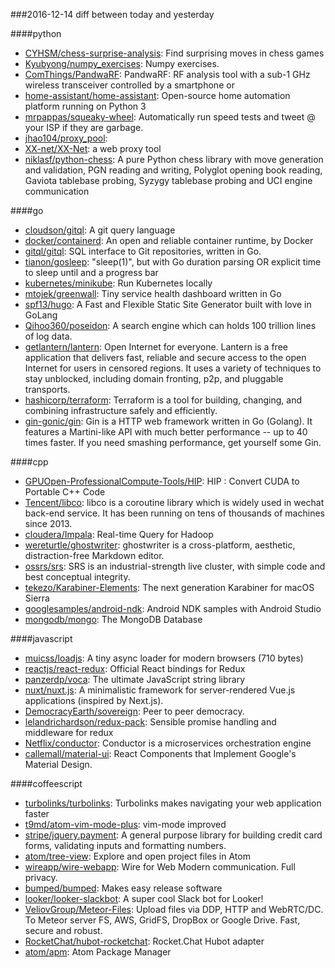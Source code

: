 ###2016-12-14
diff between today and yesterday

####python
* [CYHSM/chess-surprise-analysis](https://github.com/CYHSM/chess-surprise-analysis): Find surprising moves in chess games
* [Kyubyong/numpy_exercises](https://github.com/Kyubyong/numpy_exercises): Numpy exercises.
* [ComThings/PandwaRF](https://github.com/ComThings/PandwaRF): PandwaRF: RF analysis tool with a sub-1 GHz wireless transceiver controlled by a smartphone or
* [home-assistant/home-assistant](https://github.com/home-assistant/home-assistant):  Open-source home automation platform running on Python 3
* [mrpappas/squeaky-wheel](https://github.com/mrpappas/squeaky-wheel): Automatically run speed tests and tweet @ your ISP if they are garbage.
* [jhao104/proxy_pool](https://github.com/jhao104/proxy_pool): 
* [XX-net/XX-Net](https://github.com/XX-net/XX-Net): a web proxy tool
* [niklasf/python-chess](https://github.com/niklasf/python-chess): A pure Python chess library with move generation and validation, PGN reading and writing, Polyglot opening book reading, Gaviota tablebase probing, Syzygy tablebase probing and UCI engine communication

####go
* [cloudson/gitql](https://github.com/cloudson/gitql): A git query language
* [docker/containerd](https://github.com/docker/containerd): An open and reliable container runtime, by Docker
* [gitql/gitql](https://github.com/gitql/gitql): SQL interface to Git repositories, written in Go.
* [tianon/gosleep](https://github.com/tianon/gosleep): "sleep(1)", but with Go duration parsing OR explicit time to sleep until and a progress bar
* [kubernetes/minikube](https://github.com/kubernetes/minikube): Run Kubernetes locally
* [mtojek/greenwall](https://github.com/mtojek/greenwall): Tiny service health dashboard written in Go
* [spf13/hugo](https://github.com/spf13/hugo): A Fast and Flexible Static Site Generator built with love in GoLang
* [Qihoo360/poseidon](https://github.com/Qihoo360/poseidon): A search engine which can holds 100 trillion lines of log data.
* [getlantern/lantern](https://github.com/getlantern/lantern):  Open Internet for everyone. Lantern is a free application that delivers fast, reliable and secure access to the open Internet for users in censored regions. It uses a variety of techniques to stay unblocked, including domain fronting, p2p, and pluggable transports.
* [hashicorp/terraform](https://github.com/hashicorp/terraform): Terraform is a tool for building, changing, and combining infrastructure safely and efficiently.
* [gin-gonic/gin](https://github.com/gin-gonic/gin): Gin is a HTTP web framework written in Go (Golang). It features a Martini-like API with much better performance -- up to 40 times faster. If you need smashing performance, get yourself some Gin.

####cpp
* [GPUOpen-ProfessionalCompute-Tools/HIP](https://github.com/GPUOpen-ProfessionalCompute-Tools/HIP): HIP : Convert CUDA to Portable C++ Code
* [Tencent/libco](https://github.com/Tencent/libco): libco is a coroutine library which is widely used in wechat back-end service. It has been running on tens of thousands of machines since 2013.
* [cloudera/Impala](https://github.com/cloudera/Impala): Real-time Query for Hadoop
* [wereturtle/ghostwriter](https://github.com/wereturtle/ghostwriter): ghostwriter is a cross-platform, aesthetic, distraction-free Markdown editor.
* [ossrs/srs](https://github.com/ossrs/srs): SRS is an industrial-strength live cluster, with simple code and best conceptual integrity.
* [tekezo/Karabiner-Elements](https://github.com/tekezo/Karabiner-Elements): The next generation Karabiner for macOS Sierra
* [googlesamples/android-ndk](https://github.com/googlesamples/android-ndk): Android NDK samples with Android Studio
* [mongodb/mongo](https://github.com/mongodb/mongo): The MongoDB Database

####javascript
* [muicss/loadjs](https://github.com/muicss/loadjs): A tiny async loader for modern browsers (710 bytes)
* [reactjs/react-redux](https://github.com/reactjs/react-redux): Official React bindings for Redux
* [panzerdp/voca](https://github.com/panzerdp/voca): The ultimate JavaScript string library
* [nuxt/nuxt.js](https://github.com/nuxt/nuxt.js): A minimalistic framework for server-rendered Vue.js applications (inspired by Next.js).
* [DemocracyEarth/sovereign](https://github.com/DemocracyEarth/sovereign): Peer to peer democracy.
* [lelandrichardson/redux-pack](https://github.com/lelandrichardson/redux-pack): Sensible promise handling and middleware for redux
* [Netflix/conductor](https://github.com/Netflix/conductor): Conductor is a microservices orchestration engine
* [callemall/material-ui](https://github.com/callemall/material-ui): React Components that Implement Google's Material Design.

####coffeescript
* [turbolinks/turbolinks](https://github.com/turbolinks/turbolinks): Turbolinks makes navigating your web application faster
* [t9md/atom-vim-mode-plus](https://github.com/t9md/atom-vim-mode-plus): vim-mode improved
* [stripe/jquery.payment](https://github.com/stripe/jquery.payment): A general purpose library for building credit card forms, validating inputs and formatting numbers.
* [atom/tree-view](https://github.com/atom/tree-view): Explore and open project files in Atom
* [wireapp/wire-webapp](https://github.com/wireapp/wire-webapp):  Wire for Web  Modern communication. Full privacy.
* [bumped/bumped](https://github.com/bumped/bumped):  Makes easy release software
* [looker/looker-slackbot](https://github.com/looker/looker-slackbot): A super cool Slack bot for Looker!
* [VeliovGroup/Meteor-Files](https://github.com/VeliovGroup/Meteor-Files): Upload files via DDP, HTTP and WebRTC/DC. To Meteor server FS, AWS, GridFS, DropBox or Google Drive. Fast, secure and robust.
* [RocketChat/hubot-rocketchat](https://github.com/RocketChat/hubot-rocketchat): Rocket.Chat Hubot adapter
* [atom/apm](https://github.com/atom/apm): Atom Package Manager
